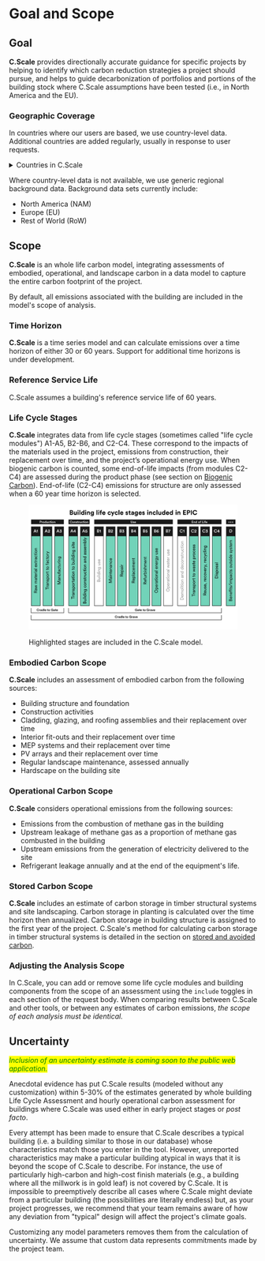 # Goal and Scope

## Goal

**C.Scale** provides directionally accurate guidance for specific projects by helping to identify which carbon reduction strategies a project should pursue, and helps to guide decarbonization of portfolios and portions of the building stock where C.Scale assumptions have been tested (i.e., in North America and the EU).&#x20;

### Geographic Coverage

In countries where our users are based, we use country-level data. Additional countries are added regularly, usually in response to user requests.&#x20;

<details>

<summary>Countries in C.Scale</summary>

* United States of America
* Canada
* United Kingdom
* Denmark
* France
* Germany
* Italy
* Norway
* Sweden

</details>

Where country-level data is not available, we use generic regional background data. Background data sets currently include:&#x20;

* North America (NAM)
* Europe (EU)
* Rest of World (RoW)

## Scope

**C.Scale** is an whole life carbon model, integrating assessments of embodied, operational, and landscape carbon in a data model to capture the entire carbon footprint of the project.

By default, all emissions associated with the building are included in the model's scope of analysis.&#x20;

### Time Horizon

**C.Scale** is a time series model and can calculate emissions over a time horizon of either 30 or 60 years. Support for additional time horizons is under development. &#x20;

### Reference Service Life

C.Scale assumes a building's reference service life of 60 years.&#x20;

### Life Cycle Stages

**C.Scale** integrates data from life cycle stages (sometimes called "life cycle modules") A1-A5, B2-B6, and C2-C4. These correspond to the impacts of the materials used in the project, emissions from construction, their replacement over time, and the project’s operational energy use. When biogenic carbon is counted, some end-of-life impacts (from modules C2-C4) are assessed during the product phase (see section on [Biogenic Carbon](stored-avoided-carbon.md#biogenic-carbon)). End-of-life (C2-C4) emissions for structure are only assessed when a 60 year time horizon is selected.

<figure><img src="../.gitbook/assets/EPIC - Included LIfe Cycle Stages.png" alt=""><figcaption><p>Highlighted stages are included in the C.Scale model.</p></figcaption></figure>

### Embodied Carbon Scope

**C.Scale** includes an assessment of embodied carbon from the following sources:

* Building structure and foundation
* Construction activities
* Cladding, glazing, and roofing assemblies and their replacement over time
* Interior fit-outs and their replacement over time
* MEP systems and their replacement over time
* PV arrays and their replacement over time
* Regular landscape maintenance, assessed annually
* Hardscape on the building site

### Operational Carbon Scope

**C.Scale** considers operational emissions from the following sources:

* Emissions from the combustion of methane gas in the building
* Upstream leakage of methane gas as a proportion of methane gas combusted in the building
* Upstream emissions from the generation of electricity delivered to the site
* Refrigerant leakage annually and at the end of the equipment's life.&#x20;

### Stored Carbon Scope

**C.Scale** includes an estimate of carbon storage in timber structural systems and site landscaping. Carbon storage in planting is calculated over the time horizon then annualized. Carbon storage in building structure is assigned to the first year of the project. C.Scale's method for calculating carbon storage in timber structural systems is detailed in the section on [stored and avoided carbon](stored-avoided-carbon.md).

### Adjusting the Analysis Scope

In C.Scale, you can add or remove some life cycle modules and building components from the scope of an assessment using the `include` toggles in each section of the request body. When comparing results between C.Scale and other tools, or between any estimates of carbon emissions, _the scope of each analysis must be identical._

## Uncertainty

_<mark style="color:green;">Inclusion of an uncertainty estimate is coming soon to the public web application.</mark>_

Anecdotal evidence has put C.Scale results (modeled without any customization) within 5-30% of the estimates generated by whole building Life Cycle Assessment and hourly operational carbon assessment for buildings where C.Scale was used either in early project stages or _post facto_.

Every attempt has been made to ensure that C.Scale describes a typical building (i.e. a building similar to those in our database) whose characteristics match those you enter in the tool. However, unreported characteristics may make a particular building atypical in ways that it is beyond the scope of C.Scale to describe. For instance, the use of particularly high-carbon and high-cost finish materials (e.g., a building where all the millwork is in gold leaf) is not covered by C.Scale. It is impossible to preemptively describe all cases where C.Scale might deviate from a particular building (the possibilities are literally endless) but, as your project progresses, we recommend that your team remains aware of how any deviation from "typical" design will affect the project's climate goals.

Customizing any model parameters removes them from the calculation of uncertainty. We assume that custom data represents commitments made by the project team.
